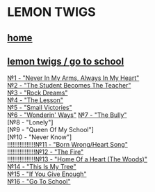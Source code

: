 #   LEMON TWIGS
## [home](https://januarythirtyfirst.github.io/TranslateSongs/)
## [lemon twigs / go to school](https://januarythirtyfirst.github.io/TranslateSongs/LemonTwigs/GoToSchool/GoToSchool_main)  
[№1 - "Never In My Arms, Always In My Heart"](https://januarythirtyfirst.github.io/TranslateSongs/LemonTwigs/GoToSchool/001.%20NeverInMyArmsAlwaysInMyHeart)  
[№2 - "The Student Becomes The Teacher"](https://januarythirtyfirst.github.io/TranslateSongs/LemonTwigs/GoToSchool/002.%20TheStudentBecomesTheTeacher)  
[№3 - "Rock Dreams"](https://januarythirtyfirst.github.io/TranslateSongs/LemonTwigs/GoToSchool/003.%20RockDreams)  
[№4 - "The Lesson"](https://januarythirtyfirst.github.io/TranslateSongs/LemonTwigs/GoToSchool/004.%20Lesson)  
[№5 - "Small Victories"](https://januarythirtyfirst.github.io/TranslateSongs/LemonTwigs/GoToSchool/005.%20SmallVictories)  
[№6 - "Wonderin' Ways"](https://januarythirtyfirst.github.io/TranslateSongs/LemonTwigs/GoToSchool/006.%20WonderinWays)
[№7 - "The Bully"](https://januarythirtyfirst.github.io/TranslateSongs/LemonTwigs/GoToSchool/007.%20TheBully)    
[№8 - "Lonely"]  
[№9 - "Queen Of My School"]  
[№10 - "Never Know"]  
[!!!!!!!!!!!!!!!!№11 - "Born Wrong/Heart Song"](https://januarythirtyfirst.github.io/TranslateSongs/LemonTwigs/GoToSchool/011.%20BornWrongHeartSong)  
[!!!!!!!!!!!!!!!!№12 - "The Fire"](https://januarythirtyfirst.github.io/TranslateSongs/LemonTwigs/GoToSchool/012.%20Fire)  
[!!!!!!!!!!!!!!!!№13 - "Home Of a Heart (The Woods)"](https://januarythirtyfirst.github.io/TranslateSongs/LemonTwigs/GoToSchool/013.%20HomeofAHeartTheWoods)  
[№14 - "This Is My Tree"](https://januarythirtyfirst.github.io/TranslateSongs/LemonTwigs/GoToSchool/014.%20ThisIsMyTree)  
[№15 - "If You Give Enough"](https://januarythirtyfirst.github.io/TranslateSongs/LemonTwigs/GoToSchool/015.%20IfYouGiveEnough)  
[№16 - "Go To School"](https://januarythirtyfirst.github.io/TranslateSongs/LemonTwigs/GoToSchool/016.%20GoToSchool)  
